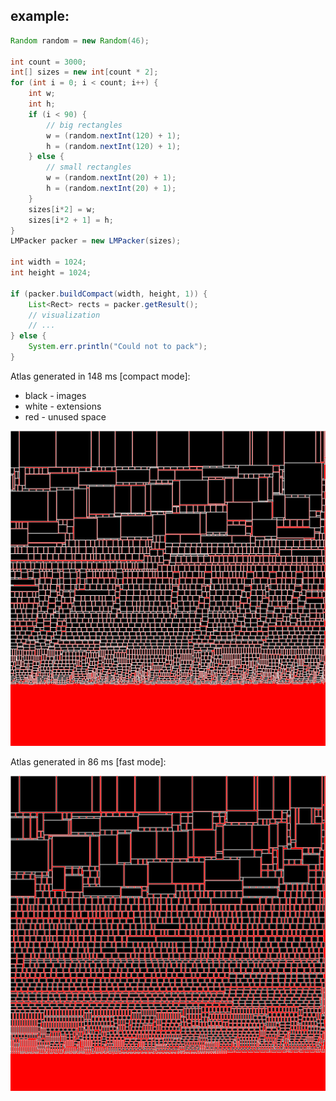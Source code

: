 ## example:
```java
Random random = new Random(46);

int count = 3000;
int[] sizes = new int[count * 2];
for (int i = 0; i < count; i++) {
    int w;
    int h;
    if (i < 90) {
        // big rectangles
        w = (random.nextInt(120) + 1);
        h = (random.nextInt(120) + 1);
    } else {
        // small rectangles
        w = (random.nextInt(20) + 1);
        h = (random.nextInt(20) + 1);
    }
    sizes[i*2] = w;
    sizes[i*2 + 1] = h;
}
LMPacker packer = new LMPacker(sizes);

int width = 1024;
int height = 1024;

if (packer.buildCompact(width, height, 1)) {
    List<Rect> rects = packer.getResult();
    // visualization
    // ...
} else {
    System.err.println("Could not to pack");
}
```

Atlas generated in 148 ms [compact mode]:
- black - images
- white - extensions
- red - unused space

<img src="examples/c3000_s46_compact.png"></img>

Atlas generated in 86 ms [fast mode]:

<img src="examples/c3000_s46_fast.png"></img>